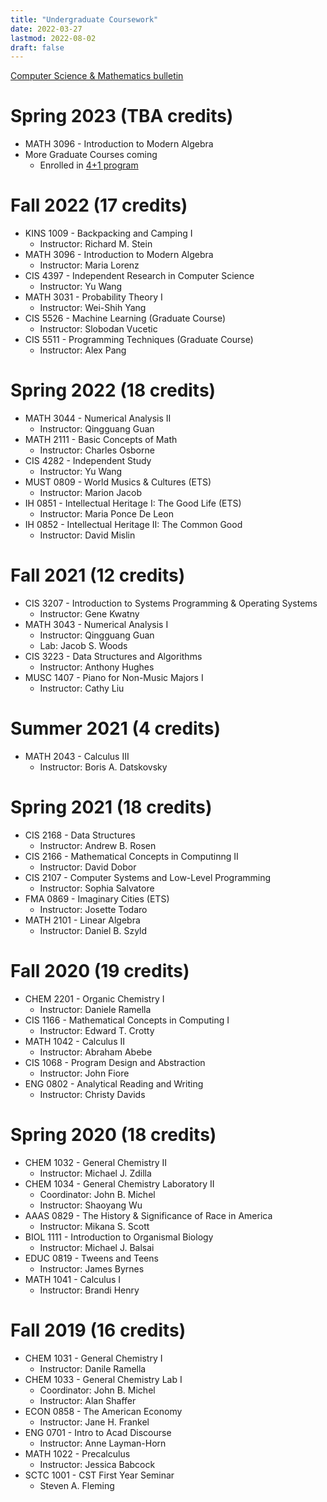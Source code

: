 ```yaml
---
title: "Undergraduate Coursework"
date: 2022-03-27
lastmod: 2022-08-02
draft: false
---
```

[Computer Science & Mathematics bulletin](https://bulletin.temple.edu/undergraduate/science-technology/computer-information-science/mathematics-computer-science-bs/#requirementstext)


# Spring 2023 (TBA credits)
* MATH 3096 - Introduction to Modern Algebra
* More Graduate Courses coming
  * Enrolled in [4+1 program](https://bulletin.temple.edu/graduate/scd/cst/computational-data-science-ms/#programrequirementstext) 


# Fall 2022 (17 credits) 
* KINS 1009 - Backpacking and Camping I
  * Instructor: Richard M. Stein
* MATH 3096 - Introduction to Modern Algebra
  * Instructor: Maria Lorenz
* CIS 4397 - Independent Research in Computer Science
  * Instructor: Yu Wang
* MATH 3031 - Probability Theory I
  * Instructor: Wei-Shih Yang
* CIS 5526 - Machine Learning (Graduate Course)
  * Instructor: Slobodan Vucetic
* CIS 5511 - Programming Techniques (Graduate Course)
  * Instructor: Alex Pang


# Spring 2022 (18 credits)
* MATH 3044 - Numerical Analysis II
  * Instructor: Qingguang Guan
* MATH 2111 - Basic Concepts of Math
  * Instructor: Charles Osborne
* CIS 4282 - Independent Study
  * Instructor: Yu Wang
* MUST 0809 - World Musics & Cultures (ETS)
  * Instructor: Marion Jacob
* IH 0851 - Intellectual Heritage I: The Good Life (ETS)
  * Instructor: Maria Ponce De Leon
* IH 0852 - Intellectual Heritage II: The Common Good	
  * Instructor: David Mislin

# Fall 2021 (12 credits)
* CIS 3207 - Introduction to Systems Programming & Operating Systems
  * Instructor: Gene Kwatny
* MATH 3043 - Numerical Analysis I
  * Instructor: Qingguang Guan
  * Lab: Jacob S. Woods
* CIS 3223 - Data Structures and Algorithms
  * Instructor: Anthony Hughes
* MUSC 1407 - Piano for Non-Music Majors I
  * Instructor: Cathy Liu

# Summer 2021 (4 credits)
* MATH 2043 - Calculus III
  * Instructor: Boris A. Datskovsky

# Spring 2021 (18 credits)
* CIS 2168 - Data Structures
  * Instructor: Andrew B. Rosen
* CIS 2166 - Mathematical Concepts in Computinng II
  * Instructor: David Dobor
* CIS 2107 - Computer Systems and Low-Level Programming
  * Instructor: Sophia Salvatore
* FMA 0869 - Imaginary Cities (ETS)
  * Instructor: Josette Todaro
* MATH 2101 - Linear Algebra	
  * Instructor: Daniel B. Szyld

# Fall 2020 (19 credits)
* CHEM 2201 - Organic Chemistry I
  * Instructor: Daniele Ramella
* CIS 1166 - Mathematical Concepts in Computing I	
  * Instructor: Edward T. Crotty
* MATH 1042 - Calculus II
  * Instructor: Abraham Abebe
* CIS 1068 - Program Design and Abstraction
  * Instructor: John Fiore
* ENG 0802 - Analytical Reading and Writing
  * Instructor: Christy Davids
  

# Spring 2020 (18 credits)
* CHEM 1032 - General Chemistry II	
  * Instructor: Michael J. Zdilla
* CHEM 1034 - General Chemistry Laboratory II
  * Coordinator: John B. Michel
  * Instructor: Shaoyang Wu
* AAAS 0829 - The History & Significance of Race in America	
  * Instructor: Mikana S. Scott
* BIOL 1111 - Introduction to Organismal Biology
  * Instructor: Michael J. Balsai
* EDUC 0819 - Tweens and Teens
  * Instructor: James Byrnes
* MATH 1041 - Calculus I	
  * Instructor: Brandi Henry

# Fall 2019 (16 credits)
* CHEM 1031 - General Chemistry I
  * Instructor: Danile Ramella
* CHEM 1033 - General Chemistry Lab I
  * Coordinator: John B. Michel
  * Instructor: Alan Shaffer
* ECON 0858 - The American Economy
  * Instructor: Jane H. Frankel
* ENG 0701 - Intro to Acad Discourse
  * Instructor: Anne Layman-Horn
* MATH 1022 - Precalculus
  * Instructor: Jessica Babcock
* SCTC 1001 - CST First Year Seminar
  * Steven A. Fleming